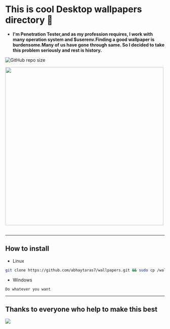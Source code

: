 # This is cool Desktop wallpapers  directory  🙂

- **I'm Penetration Tester,and as my profession requires, I work with many operation system and $userenv.Finding a good wallpaper is burdensome.Many of us have gone through same. So I decided to take this problem seriously and rest is history.**


![GitHub repo size](https://img.shields.io/github/repo-size/abhaytaras7/wallpapers?color=gold&logo=lol&logoColor=pink)

<img src = "https://media0.giphy.com/media/L5iCpBsEJN3E59BbxU/giphy.gif?cid=ecf05e470q0x8cam66l2f39m9nwib4bsd364470k70252fci&rid=giphy.gif&ct=g" width = "500">

<br>
<br>

-------------------------
## How to install

- Linux
```bash
git clone https://github.com/abhaytaras7/wallpapers.git && sudo cp /wallpapers  /usr/share/backgrounds/

```
- Windows
```
Do whatever you want 
```

 


---

## Thanks to everyone who help to make this best 
<a href = "https://github.com/abhaytaras7/wallpapers/graphs/contributors">
  <img src = "https://contrib.rocks/image?repo=abhaytaras7/wallpapers"/>
</a>

 
